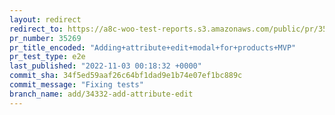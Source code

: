 ```yaml
---
layout: redirect
redirect_to: https://a8c-woo-test-reports.s3.amazonaws.com/public/pr/35269/e2e/index.html
pr_number: 35269
pr_title_encoded: "Adding+attribute+edit+modal+for+products+MVP"
pr_test_type: e2e
last_published: "2022-11-03 00:18:32 +0000"
commit_sha: 34f5ed59aaf26c64bf1dad9e1b74e07ef1bc889c
commit_message: "Fixing tests"
branch_name: add/34332-add-attribute-edit
---
```

